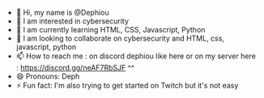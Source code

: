 - 👋 Hi, my name is @Dephiou
- 👀 I am interested in cybersecurity
- 🌱 I am currently learning HTML, CSS, Javascript, Python
- 💞️ I am looking to collaborate on cybersecurity and HTML, css, javascript, python
- 📫 How to reach me : on discord dephiou like here
  or on my server here : https://discord.gg/neAF7RbSJF ^^
- 😄 Pronouns: Deph
- ⚡ Fun fact: I'm also trying to get started on Twitch but it's not easy
